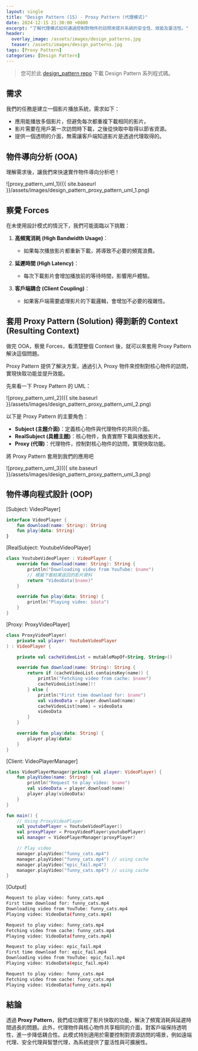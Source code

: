 ```yaml
---
layout: single
title: "Design Pattern (15) - Proxy Pattern (代理模式)"
date: 2024-12-15 21:30:00 +0800
excerpt: "了解代理模式如何通過控制對物件的訪問來提升系統的安全性、效能及靈活性。"
header:
  overlay_image: /assets/images/design_patterns.jpg
  teaser: /assets/images/design_patterns.jpg
tags: [Proxy Pattern]
categories: [Design Pattern]
---
```


> 您可於此 [design_pattern repo](https://github.com/nickhuangcyh/design_pattern) 下載 Design Pattern 系列程式碼。

## 需求

我們的任務是建立一個影片播放系統，需求如下：

- 應用能播放多個影片，但避免每次都重複下載相同的影片。
- 影片需要在用戶第一次訪問時下載，之後從快取中取得以節省資源。
- 提供一個透明的介面，無需讓客戶端知道影片是透過代理取得的。

## 物件導向分析 (OOA)

理解需求後，讓我們來快速實作物件導向分析吧！

![proxy_pattern_uml_1]({{ site.baseurl }}/assets/images/design_pattern_proxy_pattern_uml_1.png)

## 察覺 Forces

在未使用設計模式的情況下，我們可能面臨以下挑戰：

1. **高頻寬消耗 (High Bandwidth Usage)**：

   - 如果每次播放影片都重新下載，將導致不必要的頻寬浪費。

2. **延遲時間 (High Latency)**：

   - 每次下載影片會增加播放前的等待時間，影響用戶體驗。

3. **客戶端耦合 (Client Coupling)**：
   - 如果客戶端需要處理影片的下載邏輯，會增加不必要的複雜性。

## 套用 Proxy Pattern (Solution) 得到新的 Context (Resulting Context)

做完 OOA，察覺 Forces，看清楚整個 Context 後，就可以來套用 Proxy Pattern 解決這個問題。

Proxy Pattern 提供了解決方案，通過引入 Proxy 物件來控制對核心物件的訪問，實現快取功能並提升效能。

先來看一下 Proxy Pattern 的 UML：

![proxy_pattern_uml_2]({{ site.baseurl }}/assets/images/design_pattern_proxy_pattern_uml_2.png)

以下是 Proxy Pattern 的主要角色：

- **Subject (主題介面)**：定義核心物件與代理物件的共同介面。
- **RealSubject (具體主題)**：核心物件，負責實際下載與播放影片。
- **Proxy (代理)**：代理物件，控制對核心物件的訪問，實現快取功能。

將 Proxy Pattern 套用到我們的應用吧

![proxy_pattern_uml_3]({{ site.baseurl }}/assets/images/design_pattern_proxy_pattern_uml_3.png)

## 物件導向程式設計 (OOP)

[Subject: VideoPlayer]

```kotlin
interface VideoPlayer {
    fun download(name: String): String
    fun play(data: String)
}
```

[RealSubject: YoutubeVideoPlayer]

```kotlin
class YoutubeVideoPlayer : VideoPlayer {
    override fun download(name: String): String {
        println("Downloading video from YouTube: $name")
        // 模擬下載結果返回的影片資料
        return "VideoData($name)"
    }

    override fun play(data: String) {
        println("Playing video: $data")
    }
}
```

[Proxy: ProxyVideoPlayer]

```kotlin
class ProxyVideoPlayer(
    private val player: YoutubeVideoPlayer
) : VideoPlayer {

    private val cacheVideoList = mutableMapOf<String, String>()

    override fun download(name: String): String {
        return if (cacheVideoList.containsKey(name)) {
            println("Fetching video from cache: $name")
            cacheVideoList[name]!!
        } else {
            println("First time download for: $name")
            val videoData = player.download(name)
            cacheVideoList[name] = videoData
            videoData
        }
    }

    override fun play(data: String) {
        player.play(data)
    }
}
```

[Client: VideoPlayerManager]

```kotlin
class VideoPlayerManager(private val player: VideoPlayer) {
    fun playVideo(name: String) {
        println("Request to play video: $name")
        val videoData = player.download(name)
        player.play(videoData)
    }
}

fun main() {
    // Using ProxyVideoPlayer
    val youtubePlayer = YoutubeVideoPlayer()
    val proxyPlayer = ProxyVideoPlayer(youtubePlayer)
    val manager = VideoPlayerManager(proxyPlayer)

    // Play video
    manager.playVideo("funny_cats.mp4")
    manager.playVideo("funny_cats.mp4") // using cache
    manager.playVideo("epic_fail.mp4")
    manager.playVideo("funny_cats.mp4") // using cache
}
```

[Output]

```bash
Request to play video: funny_cats.mp4
First time download for: funny_cats.mp4
Downloading video from YouTube: funny_cats.mp4
Playing video: VideoData(funny_cats.mp4)

Request to play video: funny_cats.mp4
Fetching video from cache: funny_cats.mp4
Playing video: VideoData(funny_cats.mp4)

Request to play video: epic_fail.mp4
First time download for: epic_fail.mp4
Downloading video from YouTube: epic_fail.mp4
Playing video: VideoData(epic_fail.mp4)

Request to play video: funny_cats.mp4
Fetching video from cache: funny_cats.mp4
Playing video: VideoData(funny_cats.mp4)
```

## 結論

透過 **Proxy Pattern**，我們成功實現了影片快取的功能，解決了頻寬消耗與延遲時間過長的問題。此外，代理物件與核心物件共享相同的介面，對客戶端保持透明性，進一步降低耦合性。此模式特別適用於需要控制對資源訪問的場景，例如遠端代理、安全代理與智慧代理，為系統提供了靈活性與可擴展性。
